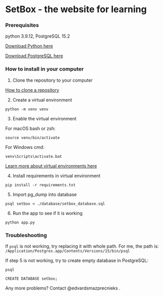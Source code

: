# SetBox - the website for learning



### Prerequisites

python 3.9.12, PostgreSQL 15.2

[Download Python here](https://www.python.org/downloads/)

[Download PostgreSQL here](https://www.postgresql.org/download/)


### How to install in your computer

1. Clone the repository to your computer

[How to clone a repository](https://docs.github.com/en/repositories/creating-and-managing-repositories/cloning-a-repository?tool=webui)


2. Create a virtual environment

`python -m venv venv`


3. Enable the virtual environment

For macOS bash or zsh:

`source venv/bin/activate`

For Windows cmd:

`venv\Scripts\activate.bat`

[Learn more about virtual environments here](https://docs.python.org/3/library/venv.html)


4. Install requirements in virtual environment

`pip install -r requirements.txt`


5. Import pg_dump into database

`psql setbox < ./database/setbox_database.sql`


6. Run the app to see if it is working

`python app.py`


### Troubleshooting

If `psql` is not working, try replacing it with whole path. For me, the path is:
`/Application/Postgres.app/Contents/Versions/15/bin/psql`


If step 5 is not working, try to create empty database in PostgreSQL:

`psql`

`CREATE DATABASE setbox;`


Any more problems? Contact @edvardsmazprecnieks .